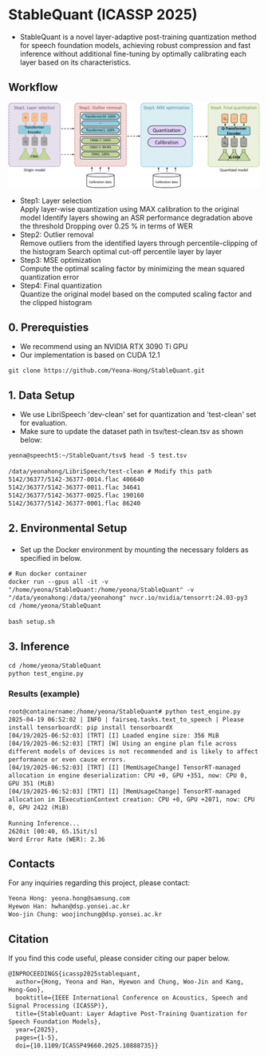 # StableQuant (ICASSP 2025)
- StableQuant is a novel layer-adaptive post-training quantization method for speech foundation models, achieving robust compression and fast inference without additional fine-tuning by optimally calibrating each layer based on its characteristics.
## Workflow
![Alt text](fig/stablequant.png)
- Step1: Layer selection <br>
Apply layer-wise quantization using MAX calibration to the original model
Identify layers showing an ASR performance degradation above the threshold
Dropping over 0.25 % in terms of WER
- Step2: Outlier removal  <br>
Remove outliers from the identified layers through percentile-clipping of the histogram
Search optimal cut-off percentile layer by layer
- Step3: MSE optimization <br>
Compute the optimal scaling factor by minimizing the mean squared quantization error
- Step4: Final quantization <br>
Quantize the original model based on the computed scaling factor and the clipped histogram

## 0. Prerequisties
- We recommend using an NVIDIA RTX 3090 Ti GPU
- Our implementation is based on CUDA 12.1
```
git clone https://github.com/Yeona-Hong/StableQuant.git
```
## 1. Data Setup
- We use LibriSpeech 'dev-clean' set for quantization and 'test-clean' set for evaluation.
- Make sure to update the dataset path in tsv/test-clean.tsv as shown below:

```
yeona@speecht5:~/StableQuant/tsv$ head -5 test.tsv 

/data/yeonahong/LibriSpeech/test-clean # Modify this path
5142/36377/5142-36377-0014.flac 406640
5142/36377/5142-36377-0011.flac 34641
5142/36377/5142-36377-0025.flac 190160
5142/36377/5142-36377-0001.flac 86240
```

## 2. Environmental Setup
### 
- Set up the Docker environment by mounting the necessary folders as specified in below.
```
# Run docker container
docker run --gpus all -it -v "/home/yeona/StableQuant:/home/yeona/StableQuant" -v "/data/yeonahong:/data/yeonahong" nvcr.io/nvidia/tensorrt:24.03-py3
cd /home/yeona/StableQuant

bash setup.sh
```

## 3. Inference
```
cd /home/yeona/StableQuant
python test_engine.py
```
### Results (example)
```
root@containername:/home/yeona/StableQuant# python test_engine.py
2025-04-19 06:52:02 | INFO | fairseq.tasks.text_to_speech | Please install tensorboardX: pip install tensorboardX
[04/19/2025-06:52:03] [TRT] [I] Loaded engine size: 356 MiB
[04/19/2025-06:52:03] [TRT] [W] Using an engine plan file across different models of devices is not recommended and is likely to affect performance or even cause errors.
[04/19/2025-06:52:03] [TRT] [I] [MemUsageChange] TensorRT-managed allocation in engine deserialization: CPU +0, GPU +351, now: CPU 0, GPU 351 (MiB)
[04/19/2025-06:52:03] [TRT] [I] [MemUsageChange] TensorRT-managed allocation in IExecutionContext creation: CPU +0, GPU +2071, now: CPU 0, GPU 2422 (MiB)

Running Inference...
2620it [00:40, 65.15it/s]
Word Error Rate (WER): 2.36
```

## Contacts
For any inquiries regarding this project, please contact:
```
Yeona Hong: yeona.hong@samsung.com
Hyewon Han: hwhan@dsp.yonsei.ac.kr
Woo-jin Chung: woojinchung@dsp.yonsei.ac.kr
```
## Citation
If you find this code useful, please consider citing our paper below.
```
@INPROCEEDINGS{icassp2025stablequant,
  author={Hong, Yeona and Han, Hyewon and Chung, Woo-Jin and Kang, Hong-Goo},
  booktitle={IEEE International Conference on Acoustics, Speech and Signal Processing (ICASSP)}, 
  title={StableQuant: Layer Adaptive Post-Training Quantization for Speech Foundation Models}, 
  year={2025},
  pages={1-5},
  doi={10.1109/ICASSP49660.2025.10888735}}
```

